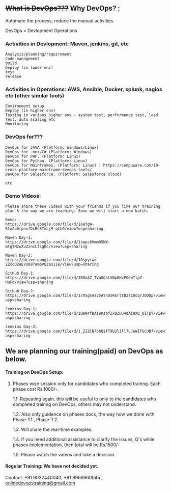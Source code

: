 
## ~~What is DevOps???~~ Why DevOps? : 

Automate the process, reduce the manual activities.

DevOps = Devlopment Operations

### Activities in Devlopment: Maven, jenkins, git, etc

	Analysis/planning/requirement
	Code management
	Build 
	Deploy (in lower env)
	test
	release
	
### Activities in Operations: AWS, Ansible, Docker, splunk, nagios etc (other similar tools)
	
	Environment setup
	Deploy (in higher env)
	Testing in various higher env - system test, performance test, load test, auto scaling etc
	Monitoring
	
### DevOps for???

	DevOps for JAVA (Platform: Windows/Linux)
	DevOps for .net/C# (Platform: Windows)
	DevOps for PHP. (Platform: Linux)
	DevOps for Python. (Platform: Linux)
	DevOps for Mainframes. (Platform: Linux) : https://compuware.com/10-cross-platform-mainframe-devops-tools/
	DevOps for Salesforce. (Platform: Salesforce cloud)
	
	etc	

### Demo Videos:


	Please share these videos with your friends if you like our training plan & the way we are teaching. Soon we will start a new batch.

	Demo:
	https://drive.google.com/file/d/1oeYgW-RtmAp5rpnnfDcRdSToLj9_qLhQ/view?usp=sharing

	Maven Day-1:
	https://drive.google.com/file/d/1swpc8Vmm05WX-mtgTN2wXuZzncLtsgEC/view?usp=sharing

	Maven Day-2: 
	https://drive.google.com/file/d/1Ospyiwq-ZZcoD2eEVo087empVQZax11e/view?usp=sharing

	GitHub Day-1:
	https://drive.google.com/file/d/1B8eAZ_TVu0QnLVWp0HvPOewTlpZ-HuFd/view?usp=sharing

	GitHub Day-2: 
	https://drive.google.com/file/d/17XSgsAsV5AYnUsK6rlTB3z1OcqrJQOUp/view?usp=sharing

	Jenkins Day-1:
	https://drive.google.com/file/d/1QeN4fBAzuKsbfZxQZDu4dAi8XD_QiTpY/view?usp=sharing

	Jenkins Day-2:
	https://drive.google.com/file/d/1_Z1ZCN7bhQifT9UJlill7LJeWIfGCUBf/view?usp=sharing

## We are planning our training(paid) on DevOps as below.

#### Training on DevOps Setup:

1. Phases wise session only for candidates who completed trainng. Each phase cost Rs.1000/-.

    1.1. Repeating again, this will be useful to only to the candidates who completed trainng on DevOps, others may not understand.

      1.2. Also only guidence on phases docs, the way how we done with Phase-1.1., Phase-1.2.

      1.3. Will share the real-time examples.
 
      1.4. If you need additional assistance to clarify the issues, Q's while phases implementation, then total will be Rs.1500/-

      1.5. Please watch the videos and take a decision.

#### Regular Training: We have not decided yet.


Contact: +91 9032440040, +91 9966960045 , onlinedevopstraining@gmail.com
    
